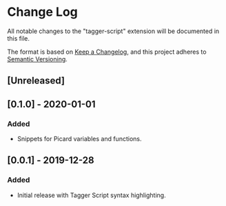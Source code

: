 # Change Log

All notable changes to the "tagger-script" extension will be documented in this file.

The format is based on [Keep a Changelog](https://keepachangelog.com/en/1.0.0/),
and this project adheres to [Semantic Versioning](https://semver.org/spec/v2.0.0.html).

## [Unreleased]

## [0.1.0] - 2020-01-01
### Added
- Snippets for Picard variables and functions.

## [0.0.1] - 2019-12-28
### Added
- Initial release with Tagger Script syntax highlighting.